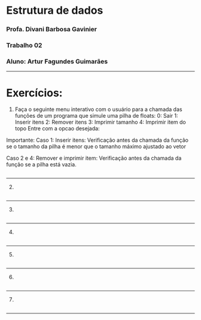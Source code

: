 # Estrutura de dados
### **Profa.** Divani Barbosa Gavinier
### Trabalho 02
### **Aluno:** Artur Fagundes Guimarães
***
# Exercícios:
01) Faça o seguinte menu interativo com o usuário para a chamada das funções de um programa que simule uma pilha de floats:
0: Sair
1: Inserir itens
2: Remover itens
3: Imprimir tamanho
4: Imprimir item do topo
Entre com a opcao desejada:

Importante:
Caso 1: Inserir itens: Verificação antes da chamada da função se o tamanho da pilha é menor que o tamanho máximo ajustado ao vetor

Caso 2 e 4: Remover e imprimir item: Verificação antes da chamada da função se a pilha está vazia.
```c++

```
***
02)
```c++

```
***
03)
```c++

```
***
04)
```c++

```
***
05)
```c++

```
***
06)
```c++

```
***
07)
```c++

```
***